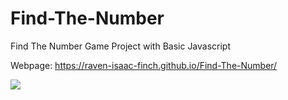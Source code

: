 # Find-The-Number
Find The Number Game Project with Basic Javascript

Webpage: https://raven-isaac-finch.github.io/Find-The-Number/

![](https://user-images.githubusercontent.com/99633768/172045711-0dc9b95c-f4c7-411f-9a72-35752245a3f6.gif)
